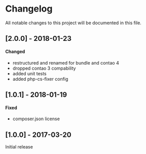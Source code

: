 # Changelog
All notable changes to this project will be documented in this file.

## [2.0.0] - 2018-01-23

#### Changed
* restructured and renamed for bundle and contao 4
* dropped contao 3 compability
* added unit tests
* added php-cs-fixer config

## [1.0.1] - 2018-01-19

#### Fixed
* composer.json license

## [1.0.0] - 2017-03-20

Initial release